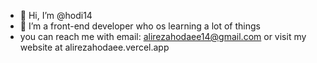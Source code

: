 - 👋 Hi, I’m @hodi14
- 👀 I’m a front-end developer who os learning a lot of things
- you can reach me with email: alirezahodaee14@gmail.com or visit my website at alirezahodaee.vercel.app
